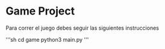 # Game Project

Para correr el juego debes seguir las siguientes instrucciones

'''sh
cd game
python3 main.py
'''
